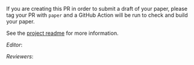 If you are creating this PR in order to submit a draft of your paper,
please tag your PR with `paper` and a GitHub Action will be run to check and build your paper.

See the [project readme](https://github.com/scipy-conference/scipy_proceedings#preview-your-paper)
for more information.

_Editor_: <!--editor--> <!--end-editor-->

_Reviewers_: <!--reviewers-list--> <!--end-reviewers-list-->
